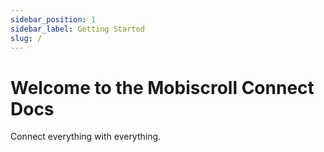 ```yaml
---
sidebar_position: 1
sidebar_label: Getting Started
slug: /
---
```


# Welcome to the Mobiscroll Connect Docs

Connect everything with everything.

